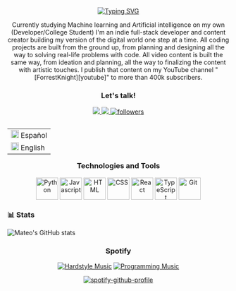 <div align="center">
  <a href="https://github.com/MateoVG25/readme-typing-svg"><img src="https://readme-typing-svg.herokuapp.com?font=Fira+Code&pause=1000&width=435&lines=Hi%2C+I'm+Mateo+Vargas+Giraldo;Developer%2FAI+and+ML+enthusiast;Learn%2C+Collaborate+and+help+others" alt="Typing SVG" /></a>
</div>

<p align="center">
Currently studying Machine learning and Artificial intelligence on my own (Developer/College Student)
I'm an indie full-stack developer and content creator building my version of the digital world one step at a time. All coding projects are built from the ground up, from planning and designing all the way to solving real-life problems with code. All video content is built the same way, from ideation and planning, all the way to finalizing the content with artistic touches. I publish that content on my YouTube channel "[ForrestKnight][youtube]" to more than 400k subscribers.
</p>

<div align="center">
  
### Let's talk!

</div>

<div align="center">
<p>
<!-- LinkedIn -->
<a target="_blank" href="https://www.linkedin.com/in/mateo-vargas-giraldo-434266269/"><img src="https://img.shields.io/badge/-LinkedIn-0077B5?style=for-the-badge&logo=Linkedin&logoColor=white"></img>
</a>
<!-- Twitter -->
<a 
    target="_blank" 
    href="https://twitter.com/MateoVargasGi">
    <img
        src="https://img.shields.io/badge/Twitter-0077B5?style=for-the-badge&logo=Twitter&logoColor=white">
    </img>
</a>
<a href="https://github.com/MateoVG25?tab=followers">
    <img alt="followers" title="Follow me on Github" src="https://custom-icon-badges.demolab.com/github/followers/MateoVG25?color=236ad3&labelColor=1155ba&style=for-the-badge&logo=person-add&label=Follow&logoColor=white"/></a>

</p>


</div>

<table align="right"> 
<tr><td><img width="18" src="https://img.icons8.com/fluency/48/colombia-circular.png" alt="colombia-circular"/> Español</a></td></tr>    
<tr><td><img width="18" src="https://img.icons8.com/fluency/48/usa-circular.png" alt="usa-circular"/> English</a></td></tr>

</table>

---
<div align="center">

### Technologies and Tools

<img align="center" alt="Python" width="50px"  src="https://cdn.jsdelivr.net/gh/devicons/devicon/icons/python/python-original-wordmark.svg" />
<img align="center" alt="Javascript" width="50px"  src="https://cdn.jsdelivr.net/gh/devicons/devicon/icons/javascript/javascript-original.svg" />
<img align="center" alt="HTML" width="50px" src="https://cdn.jsdelivr.net/gh/devicons/devicon/icons/html5/html5-plain.svg" />
<img align="center" alt="CSS" width="50px"  src="https://cdn.jsdelivr.net/gh/devicons/devicon/icons/css3/css3-plain.svg" />
<img align="center" alt="React" width="50px"  src="https://cdn.jsdelivr.net/gh/devicons/devicon/icons/react/react-original-wordmark.svg" />
<img align="center" alt="TypeScript" width="50px" src="https://cdn.jsdelivr.net/gh/devicons/devicon/icons/typescript/typescript-plain.svg" />
<img align="center" alt="Git" width="50px" src="https://cdn.jsdelivr.net/gh/devicons/devicon/icons/git/git-original.svg" />
<br />
</div>

### 📊 Stats

![Mateo's GitHub stats](https://github-readme-stats.vercel.app/api?username=MateoVG25&show_icons=true&theme=radical)
<div align="center">

### Spotify

</div>

<div align="center">
  
[![Hardstyle Music](https://img.shields.io/badge/Hardstyle%20Music-%231DB954.svg?&style=flat-square&logo=spotify&logoColor=white)](https://open.spotify.com/playlist/25M2UmrC1HhgeStBPnHYlb?si=4153d4787ce743ce) [![Programming Music](https://img.shields.io/badge/Programming%20Music-%231DB954.svg?&style=flat-square&logo=spotify&logoColor=white)](https://open.spotify.com/playlist/25M2UmrC1HhgeStBPnHYlb?si=4153d4787ce743ce)

[![spotify-github-profile](https://spotify-github-profile.vercel.app/api/view?uid=h8rp8crx7yk8t72lrano65mc4&cover_image=true&theme=novatorem&show_offline=false&background_color=0d0d0d&interchange=false&bar_color=53b14f&bar_color_cover=false)](https://github.com/kittinan/spotify-github-profile)

</div>

